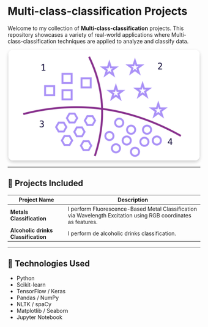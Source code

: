 # Multi-class-classification Projects


Welcome to my collection of **Multi-class-classification** projects. This repository showcases a variety of real-world applications where Multi-class-classification techniques are applied to analyze and classify data.

<p align="center">
  <img src="Multiclass_classification.png" width="500" style="border-radius: 12px; box-shadow: 0px 4px 10px rgba(0, 0, 0, 0.2);">
</p>

---

## 📁 Projects Included

| Project Name              | Description                                      |
|---------------------------|--------------------------------------------------|
| **Metals Classification**     | I perform Fluorescence-Based Metal Classification via Wavelength Excitation using RGB coordinates as features. |
| **Alcoholic drinks Classification** | I perform de alcoholic drinks classification. |


---

## 🔧 Technologies Used

- Python  
- Scikit-learn  
- TensorFlow / Keras  
- Pandas / NumPy  
- NLTK / spaCy  
- Matplotlib / Seaborn  
- Jupyter Notebook

